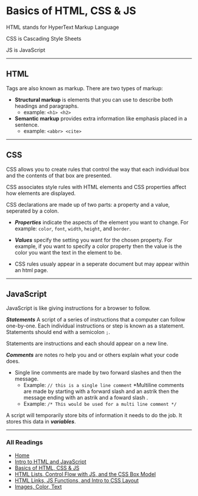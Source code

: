 # Basics of HTML, CSS & JS

HTML stands for HyperText Markup Language

CSS is Cascading Style Sheets

JS is JavaScript

***

## HTML

Tags are also known as markup. There are two types of markup:

* **Structural markup** is elements that you can use to describe both headings and paragraphs.
  * example: `<h1> <h2>`
* **Semantic markup** provides extra information like emphasis placed in a sentence.
  * example: `<abbr> <cite>`

***

## CSS

CSS allows you to create rules that control the way that each individual box and the contents of that box are presented.

CSS associates style rules with HTML elements and CSS properties affect how elements are displayed.

CSS declarations are made up of two parts: a property and a value, seperated by a colon.

* ***Properties*** indicate the aspects of the element you want to change. For example: `color`, `font`, `width`, `height`, and `border`.

* ***Values*** specify the setting you want for the chosen property. For example, if you want to specify a color property then the value is the color you want the text in the element to be.

* CSS rules usualy appear in a seperate document but may appear within an html page.

***

## JavaScript

JavaScript is like giving instructions for a browser to follow.

***Statements*** A script of a series of instructions that a computer can follow one-by-one. Each individual instructions or step is known as a statement. Statements should end with a semicolon `;`.

Statements are instructions and each should appear on a new line.

***Comments*** are notes ro help you and or others explain what your code does.

* Single line comments are made by two forward slashes and then the message.
  * Example:  `// this is a single line comment`
*Multiline comments are made by starting with a forward slash and an astrik then the message ending with an astrik and a foward slash .
  * Example: `/* This would be used for a multi line comment */`

A script will temporarily store bits of information it needs to do the job. It stores this data in ***variables***.

***

### All Readings

* [Home](README.md)
* [Intro to HTML and JavaScript](class-01.md)
* [Basics of HTML, CSS & JS](class-02.md)
* [HTML Lists, Control Flow with JS, and the CSS Box Model](class-03.md)
* [HTML Links, JS Functions, and Intro to CSS Layout](class-04.md)
* [Images, Color, Text](class-05.md)
